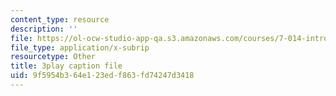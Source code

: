 ```yaml
---
content_type: resource
description: ''
file: https://ol-ocw-studio-app-qa.s3.amazonaws.com/courses/7-014-introductory-biology-spring-2005/9f5954b364e123edf863fd74247d3418_fQKMD2iFe5w.srt
file_type: application/x-subrip
resourcetype: Other
title: 3play caption file
uid: 9f5954b3-64e1-23ed-f863-fd74247d3418
---
```

